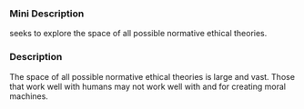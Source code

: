 ### Mini Description

seeks to explore the space of all possible normative ethical theories.

### Description

The space of all possible normative ethical theories is large and vast. Those that work well with humans may not work well with and for creating moral machines.
